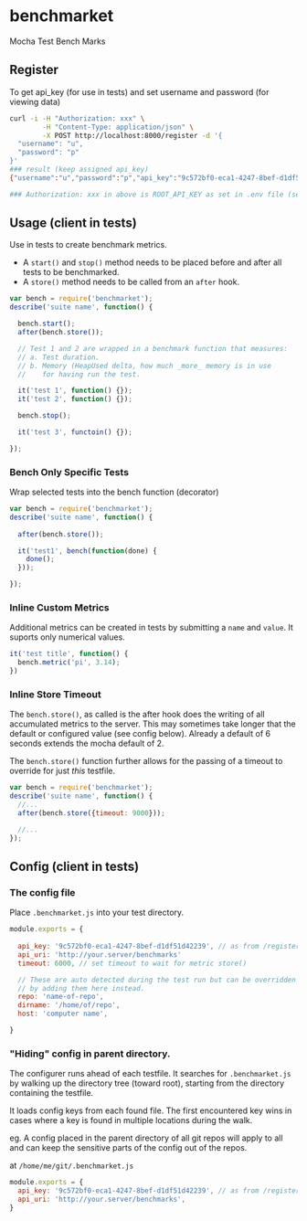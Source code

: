 # benchmarket

Mocha Test Bench Marks

## Register

To get api_key (for use in tests) and set username and password (for viewing data)

```bash
curl -i -H "Authorization: xxx" \
        -H "Content-Type: application/json" \
        -X POST http://localhost:8000/register -d '{
  "username": "u",
  "password": "p"
}'
### result (keep assigned api_key)
{"username":"u","password":"p","api_key":"9c572bf0-eca1-4247-8bef-d1df51d42239"}

### Authorization: xxx in above is ROOT_API_KEY as set in .env file (see benchmarket-server repo)
```

## Usage (client in tests)

Use in tests to create benchmark metrics.
* A `start()` and `stop()` method needs to be placed before and after all tests to be benchmarked.
* A `store()` method needs to be called from an `after` hook.

```javascript
var bench = require('benchmarket');
describe('suite name', function() {

  bench.start();
  after(bench.store());

  // Test 1 and 2 are wrapped in a benchmark function that measures:
  // a. Test duration.
  // b. Memory (HeapUsed delta, how much _more_ memory is in use
  //    for having run the test.

  it('test 1', function() {});
  it('test 2', function() {});

  bench.stop();

  it('test 3', functoin() {});

});
```

### Bench Only Specific Tests

Wrap selected tests into the bench function (decorator)

```javascript
var bench = require('benchmarket');
describe('suite name', function() {
  
  after(bench.store());

  it('test1', bench(function(done) {
    done();
  }));

});
```


### Inline Custom Metrics

Additional metrics can be created in tests by submitting a `name` and `value`. It suports only numerical values.

```javascript
it('test title', function() {
  bench.metric('pi', 3.14);
})
```

### Inline Store Timeout

The `bench.store()`, as called is the after hook does the writing of all accumulated metrics to the server. This may sometimes take longer that the default or configured value (see config below). Already a default of 6 seconds extends the mocha default of 2.

The `bench.store()` function further allows for the passing of a timeout to override for just _this_ testfile.

```javascript
var bench = require('benchmarket');
describe('suite name', function() {
  //...
  after(bench.store({timeout: 9000}));

  //...
});
```

## Config (client in tests)

### The config file

Place `.benchmarket.js` into your test directory.

```js
module.exports = {
  
  api_key: '9c572bf0-eca1-4247-8bef-d1df51d42239', // as from /register
  api_uri: 'http://your.server/benchmarks'
  timeout: 6000, // set timeout to wait for metric store()

  // These are auto detected during the test run but can be overridden
  // by adding them here instead.
  repo: 'name-of-repo',
  dirname: '/home/of/repo',
  host: 'computer name',

}
```

### "Hiding" config in parent directory.

The configurer runs ahead of each testfile. It searches for `.benchmarket.js` by walking up the directory tree (toward root), starting from the directory containing the testfile.

It loads config keys from each found file. The first encountered key wins in cases where a key is found in multiple locations during the walk.

eg. A config placed in the parent directory of all git repos will apply to all and can keep the sensitive parts of the config out of the repos.

at `/home/me/git/.benchmarket.js`
```js
module.exports = {
  api_key: '9c572bf0-eca1-4247-8bef-d1df51d42239', // as from /register
  api_uri: 'http://your.server/benchmarks',
}
```

